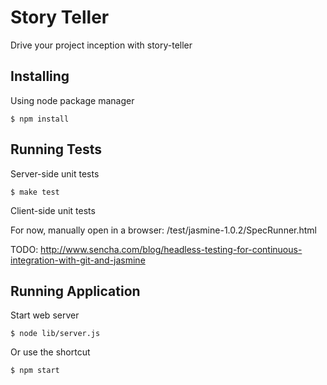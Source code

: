 # Story Teller

  Drive your project inception with story-teller
  
## Installing

  Using node package manager
  
    $ npm install

## Running Tests

  Server-side unit tests
  
    $ make test
    
  Client-side unit tests
  
  For now, manually open in a browser: /test/jasmine-1.0.2/SpecRunner.html
  
  TODO: http://www.sencha.com/blog/headless-testing-for-continuous-integration-with-git-and-jasmine

## Running Application

  Start web server
  
    $ node lib/server.js
    
  Or use the shortcut
  
    $ npm start